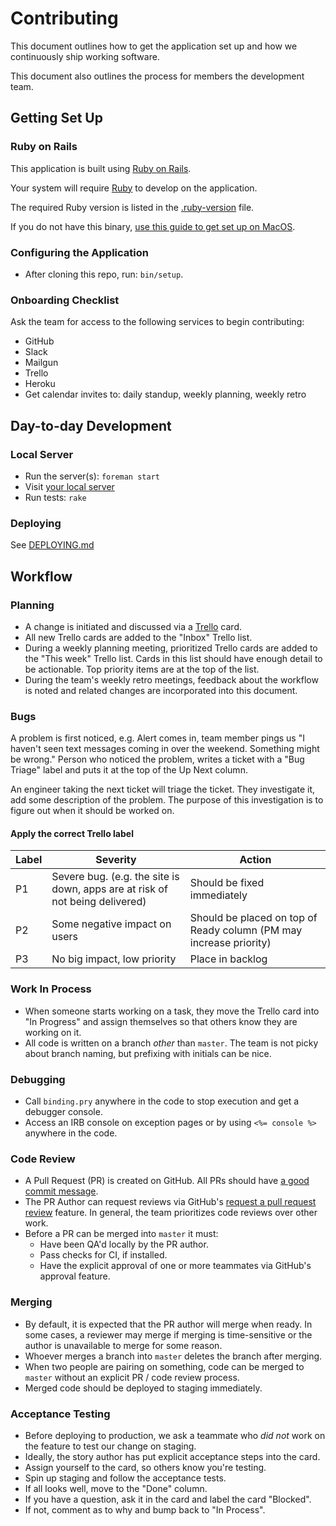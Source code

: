 # Contributing

This document outlines how to get the application set up
and how we continuously ship working software.

This document also outlines the process for members the
development team.

## Getting Set Up

### Ruby on Rails

This application is built using [Ruby on Rails].

Your system will require [Ruby] to develop on the application.

The required Ruby version is listed in the [.ruby-version](.ruby-version) file.

If you do not have this binary, [use this guide to get set up on MacOS].

[Ruby on Rails]: http://rubyonrails.org
[Ruby]: https://www.ruby-lang.org/en/
[use this guide to get set up on MacOS]: http://installfest.railsbridge.org/installfest/macintosh

### Configuring the Application

* After cloning this repo, run: `bin/setup`.

### Onboarding Checklist

Ask the team for access to the following services to begin contributing:

* GitHub
* Slack
* Mailgun
* Trello
* Heroku
* Get calendar invites to: daily standup, weekly planning, weekly retro


## Day-to-day Development

### Local Server

* Run the server(s): `foreman start`
* Visit [your local server](http://localhost:3000)
* Run tests: `rake`


### Deploying

See [DEPLOYING.md](DEPLOYING.md)

## Workflow

### Planning

* A change is initiated and discussed via a
  [Trello](https://trello.com/b/9p76bIJk/vacancy-travel) card.
* All new Trello cards are added to the "Inbox" Trello list.
* During a weekly planning meeting, prioritized Trello cards are added to the
  "This week" Trello list. Cards in this list should have enough detail to be
  actionable. Top priority items are at the top of the list.
* During the team's weekly retro meetings, feedback about the workflow is noted
  and related changes are incorporated into this document.


### Bugs

A problem is first noticed, e.g. Alert comes in, team member pings us "I haven't seen text messages coming in over the weekend. Something might be wrong."
Person who noticed the problem, writes a ticket with a "Bug Triage" label and puts it at the top of the Up Next column.

An engineer taking the next ticket will triage the ticket. They investigate it, add some description of the problem. The purpose of this investigation is to
figure out when it should be worked on.

#### Apply the correct Trello label

| Label      | Severity | Action |
| ------------- | -----------| ----- |
| P1 | Severe bug. (e.g. the site is down, apps are at risk of not being delivered) | Should be fixed immediately |
| P2 | Some negative impact on users | Should be placed on top of Ready column (PM may increase priority) |
| P3 | No big impact, low priority | Place in backlog |

### Work In Process

* When someone starts working on a task, they move the Trello card into "In
  Progress" and assign themselves so that others know they are working on it.
* All code is written on a branch *other* than `master`. The team is not picky
  about branch naming, but prefixing with initials can be nice.

### Debugging

* Call `binding.pry` anywhere in the code to stop execution and get a debugger console.
* Access an IRB console on exception pages or by using `<%= console %>` anywhere in the code.


### Code Review

* A Pull Request (PR) is created on GitHub. All PRs should have [a good commit
  message](https://robots.thoughtbot.com/5-useful-tips-for-a-better-commit-message).
* The PR Author can request reviews via GitHub's [request a pull request
  review](https://help.github.com/articles/requesting-a-pull-request-review/)
feature. In general, the team prioritizes code reviews over other work.
* Before a PR can be merged into `master` it must:
  * Have been QA'd locally by the PR author.
  * Pass checks for CI, if installed.
  * Have the explicit approval of one or more teammates via GitHub's approval
    feature.

### Merging

* By default, it is expected that the PR author will merge when ready. In some
  cases, a reviewer may merge if merging is time-sensitive or the author is
  unavailable to merge for some reason.
* Whoever merges a branch into `master` deletes the branch after merging.
* When two people are pairing on something, code can be merged to `master`
  without an explicit PR / code review process.
* Merged code should be deployed to staging immediately.

### Acceptance Testing

* Before deploying to production, we ask a teammate who _did not_ work on the feature to test our change on staging.
* Ideally, the story author has put explicit acceptance steps into the card.
* Assign yourself to the card, so others know you're testing.
* Spin up staging and follow the acceptance tests.
* If all looks well, move to the "Done" column.
* If you have a question, ask it in the card and label the card "Blocked".
* If not, comment as to why and bump back to "In Process".

